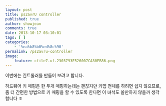 ```yaml
---
layout: post
title: ps2avrU controller
published: true
author: showjean
comments: true
date: 2013-10-17 03:10:01
tags: [ ]
categories:
    - '%ea%b8%b0%ed%8c%90'
permalink: /ps2avru-controller
image:
    feature: cfile7.uf.2303793E526007CA30EB86.png
---
```


  






이번에는 컨트롤러를 만들어 보려고 합니다.



하드웨어 키 매핑은 한 두개 매핑하는데는 괜찮지만 키맵 전체를 하려면 쉽지 않으므로, 좀 더 간편한 방법으로 키 매핑을 할 수 있도록 한다면 이 녀석도 쓸만하지 않을까 생각합니다 ㅎ